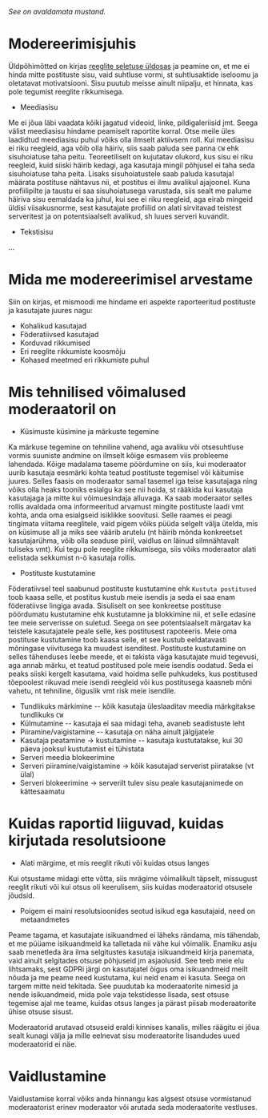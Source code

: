 _See on avaldamata mustand._

# Modereerimisjuhis

Üldpõhimõtted on kirjas [reeglite seletuse üldosas](https://kogukond.est.social/docs/reeglite-seletus/) ja peamine on, et me ei hinda mitte postituste sisu, vaid suhtluse vormi, st suhtlusaktide iseloomu ja oletatavat motivatsiooni. Sisu puutub meisse ainult niipalju, et hinnata, kas pole tegumist reeglite rikkumisega.

* Meediasisu

Me ei jõua läbi vaadata kõiki jagatud videoid, linke, pildigaleriisid jmt. Seega välist meediasisu hindame peamiselt raportite korral. Otse meile üles laadidtud meediasisu puhul võiks olla ilmselt aktiivsem roll. Kui meediasisu ei riku reegleid, aga võib olla häiriv, siis saab paluda see panna `CW` ehk sisuhoiatuse taha peitu. Teoreetiliselt on kujutatav olukord, kus sisu ei riku reegleid, kuid siiski häirib kedagi, aga kasutaja mingil põhjusel ei taha seda sisuhoiatuse taha peita. Lisaks sisuhoiatustele saab paluda kasutajal määrata postituse nähtavus nii, et postitus ei ilmu avalikul ajajoonel. Kuna profiilipilte ja taustu ei saa sisuhoiatusega varustada, siis sealt me palume häiriva sisu eemaldada ka juhul, kui see ei riku reegleid, aga eirab mingeid üldisi viisakusnorme, sest kasutajate profiilid on alati sirvitavad teistest serveritest ja on potentsiaalselt avalikud, sh luues serveri kuvandit.

* Tekstisisu

...

# Mida me modereerimisel arvestame

Siin on kirjas, et mismoodi me hindame eri aspekte raporteeritud postituste ja kasutajate juures nagu:

* Kohalikud kasutajad
* Föderatiivsed kasutajad
* Korduvad rikkumised
* Eri reeglite rikkumiste koosmõju
* Kohased meetmed eri rikkumiste puhul

# Mis tehnilised võimalused moderaatoril on

* Küsimuste küsimine ja märkuste tegemine

Ka märkuse tegemine on tehniline vahend, aga avaliku või otsesuhtluse vormis suuniste andmine on ilmselt kõige esmasem viis probleeme lahendada. Kõige madalama taseme pöördumine on siis, kui moderaator uurib kasutaja eesmärki kohta teatud postituste tegemisel või käitumise juures. Selles faasis on moderaator samal tasemel iga teise kasutajaga ning võiks olla heaks tooniks esialgu ka see nii hoida, st rääkida kui kasutaja kasutajaga ja mitte kui võimuesindaja alluvaga. Ka saab moderaator selles rollis avaldada oma informeeritud arvamust mingite postituste laadi vmt kohta, anda oma esialgseid isiklikke soovitusi. Selle raames ei peagi tingimata viitama reeglitele, vaid pigem võiks püüda selgelt välja ütelda, mis on küsimuse all ja miks see väärib arutelu (nt häirib mõnda konkreetset kasutajarühma, võib olla seaduse piiril, vaidlus on läinud silmnähtavalt tuliseks vmt). Kui tegu pole reeglite rikkumisega, siis võiks moderaator alati eelistada sekkumist n-ö kasutaja rollis.

* Postituste kustutamine

Föderatiivsel teel saabunud postituste kustutamine ehk `Kustuta postitused` toob kaasa selle, et postitus kustub meie isendis ja seda ei saa enam föderatiivse lingiga avada. Sisuliselt on see konkreetse postituse pöördumatu kustutamine ehk kustutamne ja blokkimine nii, et selle edasine tee meie serverisse on suletud. Seega on see potentsiaalselt märgatav ka teistele kasutajatele peale selle, kes postitusest rapoteeris. Meie oma postituse kustutamine toob kaasa selle, et see kustub eeldatavasti mõningase viivitusega ka muudest isenditest. Postituste kustutamine on selles tähenduses leebe meede, et ei takista väga kasutajate muid tegevusi, aga annab märku, et teatud postitused pole meie isendis oodatud. Seda ei peaks siiski kergelt kasutama, vaid hoidma selle puhkudeks, kus postitused tõepoolest rikuvad meie isendi reegleid või kus postitusega kaasneb mõni vahetu, nt tehniline, õiguslik vmt risk meie isendile.

* Tundlikuks märkimine -- kõik kasutaja üleslaaditav meedia märkgitakse tundlikuks `CW`
* Külmutamine -- kasutaja ei saa midagi teha, avaneb seadistuste leht
* Piiramine/vaigistamine -- kasutaja on näha ainult jälgijatele
* Kasutaja peatamine -> kustutamine -- kasutaja kustutatakse, kui 30 päeva jooksul kustutamist ei tühistata
* Serveri meedia blokeerimine
* Serveri piiramine/vaigistamine -> kõik kasutajad serverist piiratakse (vt ülal)
* Serveri blokeerimine -> serverilt tulev sisu peale kasutajanimede on kättesaamatu

# Kuidas raportid liiguvad, kuidas kirjutada resolutsioone

* Alati märgime, et mis reeglit rikuti või kuidas otsus langes

Kui otsustame midagi ette võtta, siis mrägime võimalikult täpselt, missugust reeglit rikuti või kui otsus oli keerulisem, siis kuidas moderaatorid otsusele jõudsid.

* Poigem ei maini resolutsioonides seotud isikud ega kasutajaid, need on metaandmetes

Peame tagama, et kasutajate isikuandmed ei läheks rändama, mis tähendab, et me püüame isikuandmeid ka talletada nii vähe kui võimalik. Enamiku asju saab menetleda ära ilma selgitustes kasutaja isikuandmeid kirja panemata, vaid ainult selgitades otsuse põhjuseid jm asjaolusid. See teeb meie elu lihtsamaks, sest GDPRi järgi on kasutajatel õigus oma isikuandmeid meilt nõuda ja me peame need kustutama, kui neid enam ei kasuta. Seega on targem mitte neid tekitada. See puudutab ka moderaatorite nimesid ja nende isikuandmeid, mida pole vaja tekstidesse lisada, sest otsuse tegemise ajal me teame, kuidas otsus langes ja pärast piisab moderaatorite ühise otsuse sisust.

Moderaatorid arutavad otsuseid eraldi kinnises kanalis, milles räägitu ei jõua sealt kunagi välja ja mille eelnevat sisu moderaatorite lisandudes uued moderaatorid ei näe.

# Vaidlustamine

Vaidlustamise korral võiks anda hinnangu kas algsest otsuse vormistanud moderaatorist erinev moderaator või arutada seda moderaatorite vestluses.
